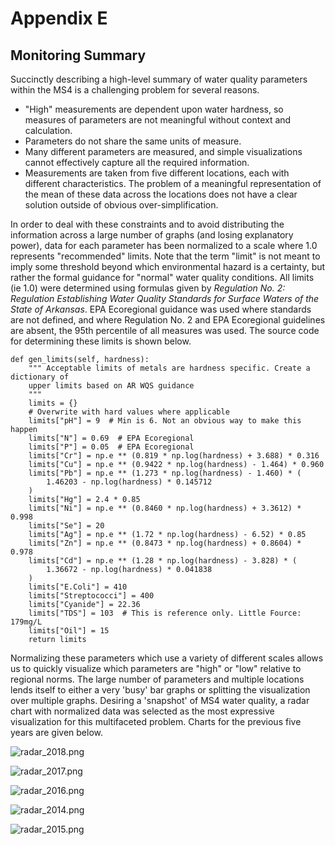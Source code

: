 # Appendix E

## Monitoring Summary

Succinctly describing a high-level summary of water quality parameters within the MS4 is a challenging problem for several reasons.

- "High" measurements are dependent upon water hardness, so measures of parameters are not meaningful without context and calculation.
- Parameters do not share the same units of measure.
- Many different parameters are measured, and simple visualizations cannot effectively capture all the required information.
- Measurements are taken from five different locations, each with different characteristics. The problem of a meaningful representation of the mean of these data across the locations does not have a clear solution outside of obvious over-simplification.

In order to deal with these constraints and to avoid distributing the information across a large number of graphs (and losing explanatory power), data for each parameter has been normalized to a scale where 1.0 represents "recommended" limits. Note that the term "limit" is not meant to imply some threshold beyond which environmental hazard is a certainty, but rather the formal guidance for "normal" water quality conditions. All limits (ie 1.0) were determined using formulas given by *Regulation No. 2: Regulation Establishing Water Quality Standards for Surface Waters of the State of Arkansas*. EPA Ecoregional guidance was used where standards are not defined, and where Regulation No. 2 and EPA Ecoregional guidelines are absent, the 95th percentile of all measures was used. The source code for determining these limits is shown below.

```
def gen_limits(self, hardness):
    """ Acceptable limits of metals are hardness specific. Create a dictionary of
    upper limits based on AR WQS guidance
    """
    limits = {}
    # Overwrite with hard values where applicable
    limits["pH"] = 9  # Min is 6. Not an obvious way to make this happen
    limits["N"] = 0.69  # EPA Ecoregional
    limits["P"] = 0.05  # EPA Ecoregional
    limits["Cr"] = np.e ** (0.819 * np.log(hardness) + 3.688) * 0.316
    limits["Cu"] = np.e ** (0.9422 * np.log(hardness) - 1.464) * 0.960
    limits["Pb"] = np.e ** (1.273 * np.log(hardness) - 1.460) * (
        1.46203 - np.log(hardness) * 0.145712
    )
    limits["Hg"] = 2.4 * 0.85
    limits["Ni"] = np.e ** (0.8460 * np.log(hardness) + 3.3612) * 0.998
    limits["Se"] = 20
    limits["Ag"] = np.e ** (1.72 * np.log(hardness) - 6.52) * 0.85
    limits["Zn"] = np.e ** (0.8473 * np.log(hardness) + 0.8604) * 0.978
    limits["Cd"] = np.e ** (1.28 * np.log(hardness) - 3.828) * (
        1.36672 - np.log(hardness) * 0.041838
    )
    limits["E.Coli"] = 410
    limits["Streptococci"] = 400
    limits["Cyanide"] = 22.36
    limits["TDS"] = 103  # This is reference only. Little Fource: 179mg/L
    limits["Oil"] = 15
    return limits
```

Normalizing these parameters which use a variety of different scales allows us to quickly visualize which parameters are "high" or "low" relative to regional norms. The large number of parameters and multiple locations lends itself to either a very 'busy' bar graphs or splitting the visualization over multiple graphs. Desiring a 'snapshot' of MS4 water quality, a radar chart with normalized data was selected as the most expressive visualization for this multifaceted problem. Charts for the previous five years are given below.



![radar_2018.png](../figures/radar_2018.png "radar_2018.png")



![radar_2017.png](../figures/radar_2017.png "radar_2017.png")



![radar_2016.png](../figures/radar_2016.png "radar_2016.png")



![radar_2014.png](../figures/radar_2014.png "radar_2014.png")



![radar_2015.png](../figures/radar_2015.png "radar_2015.png")


